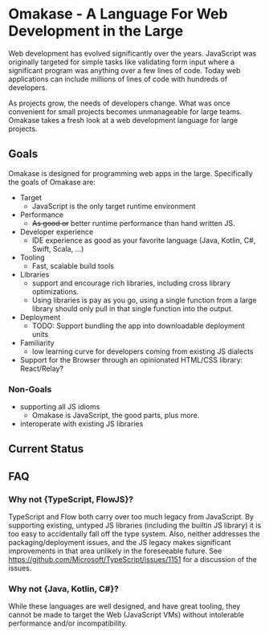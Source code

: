 # Omakase - A Language For Web Development in the Large

Web development has evolved significantly over the years. JavaScript was originally targeted for simple tasks like
validating form input where a significant program was anything over a few lines of code. Today web applications
can include millions of lines of code with hundreds of developers.

As projects grow, the needs of developers change. What was once convenient for small projects becomes unmanageable for
large teams. Omakase takes a fresh look at a web development language for large projects.

## Goals

Omakase is designed for programming web apps in the large. Specifically the goals of Omakase are:

* Target
    * JavaScript is the only target runtime environment
* Performance
    * ~~As good or~~ better runtime performance than hand written JS.
* Developer experience
    * IDE experience as good as your favorite language (Java, Kotlin, C#, Swift, Scala, ...)
* Tooling
    * Fast, scalable build tools
* Libraries
    * support and encourage rich libraries, including cross library optimizations.
    * Using libraries is pay as you go, using a single function from a large library should only pull in that single function into the output.
* Deployment
    * TODO: Support bundling the app into downloadable deployment units
* Familiarity
    * low learning curve for developers coming from existing JS dialects
* Support for the Browser through an opinionated HTML/CSS library: React/Relay?

### Non-Goals

* supporting all JS idioms
    * Omakase is JavaScript, the good parts, plus more.
* interoperate with existing JS libraries

## Current Status



## FAQ

### Why not {TypeScript, FlowJS}?

TypeScript and Flow both carry over too much legacy from JavaScript. By supporting existing, untyped JS libraries
(including the builtin JS library) it is too easy to accidentally fall off the type system. Also, neither addresses
the packaging/deployment issues, and the JS legacy makes significant improvements in that area unlikely in the foreseeable future.
See https://github.com/Microsoft/TypeScript/issues/1151 for a discussion of the issues.

### Why not {Java, Kotlin, C#}?

While these languages are well designed, and have great tooling, they cannot be made to target the Web (JavaScript VMs)
without intolerable performance and/or incompatibility.
